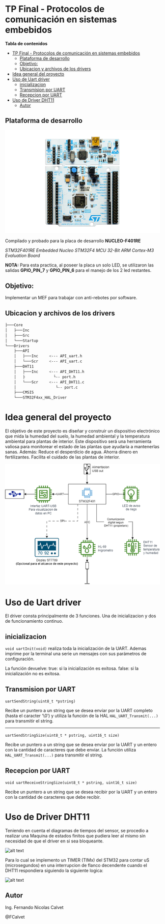 # TP Final - Protocolos de comunicación en sistemas embebidos

**Tabla de contenidos**
- [TP Final - Protocolos de comunicación en sistemas embebidos](#tp-final---protocolos-de-comunicación-en-sistemas-embebidos)
  - [Plataforma de desarrollo](#plataforma-de-desarrollo)
  - [Objetivo:](#objetivo)
  - [Ubicacion y archivos de los drivers](#ubicacion-y-archivos-de-los-drivers)
- [Idea general del proyecto](#idea-general-del-proyecto)
- [Uso de Uart driver](#uso-de-uart-driver)
  - [inicializacion](#inicializacion)
  - [Transmision por UART](#transmision-por-uart)
  - [Recepcion por UART](#recepcion-por-uart)
- [Uso de Driver DHT11](#uso-de-driver-dht11)
  - [Autor](#autor)

## Plataforma de desarrollo
![alt text](401RE.webp "Placa")

Compilado y probado para la placa de desarrollo **NUCLEO-F401RE**

*STM32F401RE Embedded Nucleo STM32F4 MCU 32-Bit ARM Cortex-M3 Evaluation Board*

**NOTA:** Para esta practica, al poseer la placa un solo LED, se utilizaron las salidas **GPIO_PIN_7** y **GPIO_PIN_6** para el manejo de los 2 led restantes.

## Objetivo:
Implementar un MEF para trabajar con anti-rebotes por software. 

## Ubicacion y archivos de los drivers
```bash
├───Core
│   ├───Inc
│   ├───Src
│   └───Startup
└───Drivers
    ├───API
    │   ├───Inc     <--- API_uart.h
    │   └───Scr     <--- API_uart.c
    ├───DHT11
    │   ├───Inc     <--- API_DHT11.h
    │   ├             └-- port.h
    │   └───Scr     <--- API_DHT11.c    
    │                  └-- port.c
    ├───CMSIS
    └───STM32F4xx_HAL_Driver
```
# Idea general del proyecto

El objetivo de este proyecto es diseñar y construir un dispositivo electrónico que mida la humedad del suelo, la humedad ambiental y la temperatura ambiental para plantas de interior. Este dispositivo será una herramienta valiosa para monitorear el estado de las plantas que ayudaría a mantenerlas sanas. Además:
Reduce el desperdicio de agua.
Ahorra dinero en fertilizantes.
Facilita el cuidado de las plantas de interior.

![alt text](Esquema_v0.png "Placa")



# Uso de Uart driver

El driver consta principalmente de 3 funciones. Una de inicializacion y dos de funcionamiento continuo.

## inicializacion

```void uartInit(void)``` realiza toda la inicialización de la UART.  Ademas imprime por la terminal una serie un mensajes con sus parámetros de configuración.

La función devuelve:
true: si la inicialización es exitosa.
false: si la inicialización no es exitosa.

## Transmision por UART
```uartSendString(uint8_t *pstring)``` 

Recibe un puntero a un string que se desea enviar por la UART completo (hasta el caracter ‘\0’) y utiliza la función de la HAL ```HAL_UART_Transmit(...)``` para transmitir el string.

---

```uartSendStringSize(uint8_t * pstring, uint16_t size)``` 

Recibe un puntero a un string que se desea enviar por la UART y un entero con la cantidad de caracteres que debe enviar. La función utiliza ```HAL_UART_Transmit(...)``` para transmitir el string.

## Recepcion por UART

```void uartReceiveStringSize(uint8_t * pstring, uint16_t size)```

Recibe un puntero a un string que se desea recibir por la UART y un entero con la cantidad de caracteres que debe recibir.


# Uso de Driver DHT11

Teniendo en cuenta el diagramas de tiempos del sensor, se procedio a realizar una Maquina de estados finitos que pudiera leer al mismo sin necesidad de que el driver en si sea bloqueante.

![alt text](Esquema_tiempos_DHT11.png "Placa")


Para lo cual se implemento un TIMER (TIMx) del STM32 para contar uS (microsegundos) en una interrupcion de flanco decendente cuando el DHT11 respondiera siguiendo la siguiente logica:

![alt text](FSM_DHT11_2.drawio.png "Placa")


## Autor

Ing. Fernando Nicolas Calvet

@FCalvet